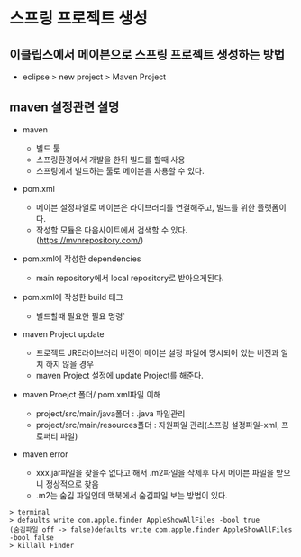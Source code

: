 

# 스프링 프로젝트 생성

## 이클립스에서 메이븐으로 스프링 프로젝트 생성하는 방법
* eclipse > new project > Maven Project 

## maven 설정관련 설명
* maven 
  - 빌드 툴
  - 스프링환경에서 개발을 한뒤 빌드를 할때 사용
  - 스프링에서 빌드하는 툴로 메이븐을 사용할 수 있다.

* pom.xml 
  - 메이븐 설정파일로 메이븐은 라이브러리를 연결해주고, 빌드를 위한 플랫폼이다.
  - 작성할 모듈은 다음사이트에서 검색할 수 있다.(https://mvnrepository.com/)

* pom.xml에 작성한 dependencies
  - main repository에서 local repository로 받아오게된다.

* pom.xml에 작성한 build 태그
  - 빌드할때 필요한 필요 명령`

* maven Project update
  - 프로젝트 JRE라이브러리 버전이 메이븐 설정 파일에 명시되어 있는 버전과 일치 하지 않을 경우  
  - maven Project 설정에 update Project를 해준다.

* maven Proejct 폴더/ pom.xml파일 이해
  - project/src/main/java폴더 : .java 파일관리
  - project/src/main/resources폴더 : 자원파일 관리(스프링 설정파일-xml, 프로퍼티 파일)

* maven error
  - xxx.jar파일을 찾을수 없다고 해서 .m2파일을 삭제후 다시 메이븐 파일을 받으니 정상적으로 찾음
  - .m2는 숨김 파일인데 맥북에서 숨김파일 보는 방법이 있다.  
```
> terminal   
> defaults write com.apple.finder AppleShowAllFiles -bool true    
(숨김파일 off -> false)defaults write com.apple.finder AppleShowAllFiles -bool false
> killall Finder
```


